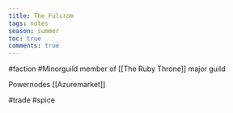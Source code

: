 ---title: The Fulcromtags: notesseason: summertoc: truecomments: true---
#faction #Minorguild
member of [[The Ruby Throne]] major guild

Powernodes
[[Azuremarket]]

#trade
#spice
